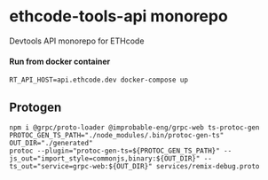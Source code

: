 # ethcode-tools-api monorepo
Devtools API monorepo for ETHcode

#### Run from docker container
`RT_API_HOST=api.ethcode.dev docker-compose up`

## Protogen
```
npm i @grpc/proto-loader @improbable-eng/grpc-web ts-protoc-gen
PROTOC_GEN_TS_PATH="./node_modules/.bin/protoc-gen-ts"
OUT_DIR="./generated"
protoc --plugin="protoc-gen-ts=${PROTOC_GEN_TS_PATH}" --js_out="import_style=commonjs,binary:${OUT_DIR}" --ts_out="service=grpc-web:${OUT_DIR}" services/remix-debug.proto
```